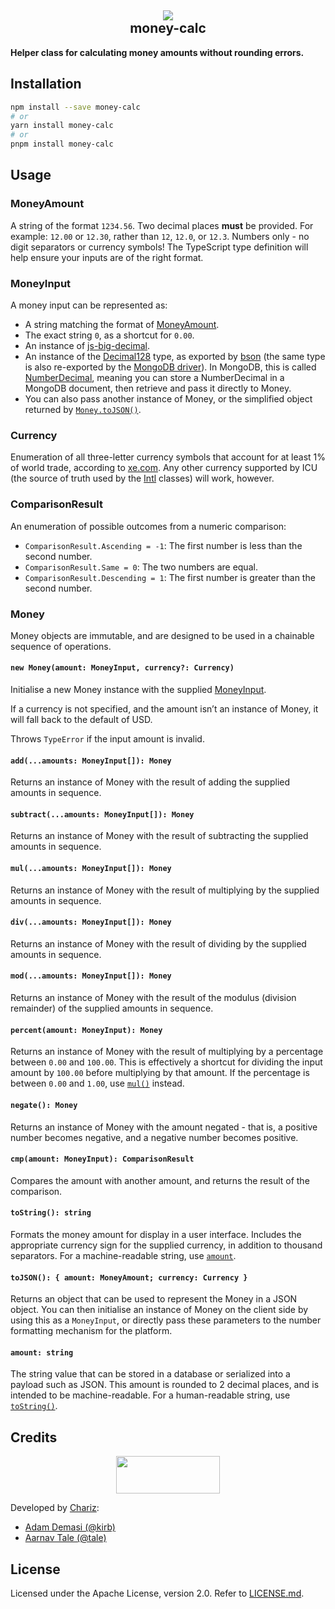<h2 align="center">
<img src="https://github.githubassets.com/images/icons/emoji/unicode/1f4b5.png">
<br>
money-calc
</h2>

**Helper class for calculating money amounts without rounding errors.**

## Installation

```bash
npm install --save money-calc
# or
yarn install money-calc
# or
pnpm install money-calc
```

## Usage
### MoneyAmount
A string of the format `1234.56`. Two decimal places **must** be provided. For example: `12.00` or `12.30`, rather than `12`, `12.0`, or `12.3`. Numbers only - no digit separators or currency symbols! The TypeScript type definition will help ensure your inputs are of the right format.

### MoneyInput
A money input can be represented as:

* A string matching the format of [MoneyAmount](#moneyamount).
* The exact string `0`, as a shortcut for `0.00`.
* An instance of [js-big-decimal](https://www.npmjs.com/package/js-big-decimal).
* An instance of the [Decimal128](https://mongodb.github.io/node-mongodb-native/4.1/classes/Decimal128.html) type, as exported by [bson](https://www.npmjs.com/package/bson) (the same type is also re-exported by the [MongoDB driver](https://www.npmjs.com/package/mongodb)). In MongoDB, this is called [NumberDecimal](https://docs.mongodb.com/manual/core/shell-types/#numberdecimal), meaning you can store a NumberDecimal in a MongoDB document, then retrieve and pass it directly to Money.
* You can also pass another instance of Money, or the simplified object returned by [`Money.toJSON()`](#tojson).

### Currency
Enumeration of all three-letter currency symbols that account for at least 1% of world trade, according to [xe.com](https://www.xe.com/popularity.php). Any other currency supported by ICU (the source of truth used by the [Intl](https://developer.mozilla.org/en-US/docs/Web/JavaScript/Reference/Global_Objects/Intl) classes) will work, however.

### ComparisonResult
An enumeration of possible outcomes from a numeric comparison:

* `ComparisonResult.Ascending = -1`: The first number is less than the second number.
* `ComparisonResult.Same = 0`: The two numbers are equal.
* `ComparisonResult.Descending = 1`: The first number is greater than the second number.

### Money

Money objects are immutable, and are designed to be used in a chainable sequence of operations.

#### `new Money(amount: MoneyInput, currency?: Currency)`
Initialise a new Money instance with the supplied [MoneyInput](#moneyinput).

If a currency is not specified, and the amount isn’t an instance of Money, it will fall back to the default of USD.

Throws `TypeError` if the input amount is invalid.

#### `add(...amounts: MoneyInput[]): Money`
Returns an instance of Money with the result of adding the supplied amounts in sequence.

#### `subtract(...amounts: MoneyInput[]): Money`
Returns an instance of Money with the result of subtracting the supplied amounts in sequence.

#### `mul(...amounts: MoneyInput[]): Money`
Returns an instance of Money with the result of multiplying by the supplied amounts in sequence.

#### `div(...amounts: MoneyInput[]): Money`
Returns an instance of Money with the result of dividing by the supplied amounts in sequence.

#### `mod(...amounts: MoneyInput[]): Money`
Returns an instance of Money with the result of the modulus (division remainder) of the supplied amounts in sequence.

#### `percent(amount: MoneyInput): Money`
Returns an instance of Money with the result of multiplying by a percentage between `0.00` and `100.00`. This is effectively a shortcut for dividing the input amount by `100.00` before multiplying by that amount. If the percentage is between `0.00` and `1.00`, use [`mul()`](#mulamounts-moneyinput-money) instead.

#### `negate(): Money`
Returns an instance of Money with the amount negated - that is, a positive number becomes negative, and a negative number becomes positive.

#### `cmp(amount: MoneyInput): ComparisonResult`
Compares the amount with another amount, and returns the result of the comparison.

#### `toString(): string`
Formats the money amount for display in a user interface. Includes the appropriate currency sign for the supplied currency, in addition to thousand separators. For a machine-readable string, use [`amount`](#amount-string).

#### `toJSON(): { amount: MoneyAmount; currency: Currency }`
Returns an object that can be used to represent the Money in a JSON object. You can then initialise an instance of Money on the client side by using this as a `MoneyInput`, or directly pass these parameters to the number formatting mechanism for the platform.

#### `amount: string`
The string value that can be stored in a database or serialized into a payload such as JSON. This amount is rounded to 2 decimal places, and is intended to be machine-readable. For a human-readable string, use [`toString()`](#tostring-string).

## Credits
<p align="center">
<a href="https://chariz.com/">
<img src="https://chariz.com/img/chariz-logo-head@3x.png" width="166" height="60">
</a>
</p>

Developed by [Chariz](https://chariz.com/):

* [Adam Demasi (@kirb)](https://github.com/kirb)
* [Aarnav Tale (@tale)](https://github.com/tale)

## License
Licensed under the Apache License, version 2.0. Refer to [LICENSE.md](https://github.com/chariz/money-calc/blob/main/LICENSE.md).
